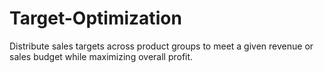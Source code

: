 # Target-Optimization
Distribute sales targets across product groups to meet a given revenue or sales budget while maximizing overall profit.
